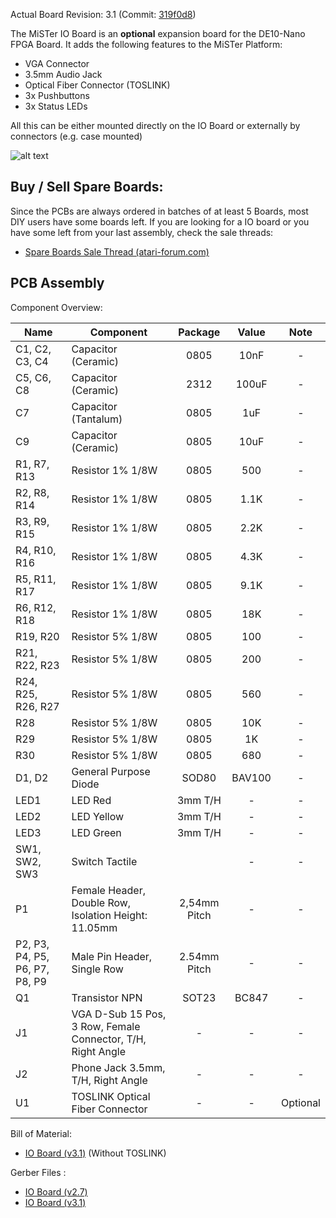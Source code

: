 Actual Board Revision: 3.1 (Commit: [319f0d8](https://github.com/MiSTer-devel/Hardware_MiSTer/tree/319f0d8e7f890be3a142081aef5020b61d513411/Addons/IOBoard))

The MiSTer IO Board is an **optional** expansion board for the DE10-Nano FPGA Board. It adds the following features to the MiSTer Platform:
* VGA Connector
* 3.5mm Audio Jack
* Optical Fiber Connector (TOSLINK)
* 3x Pushbuttons
* 3x Status LEDs

All this can be either mounted directly on the IO Board or externally by connectors (e.g. case mounted)

![alt text](https://image.ibb.co/kzn1ga/Ioexample.jpg)

## Buy / Sell Spare Boards:
Since the PCBs are always ordered in batches of at least 5 Boards, most DIY users have some boards left. If you are looking for a IO board or you have some left from your last assembly, check the sale threads:
  * [Spare Boards Sale Thread (atari-forum.com)](http://www.atari-forum.com/viewtopic.php?f=33&t=32121)

## PCB Assembly

Component Overview:

| Name | Component | Package | Value | Note |
|---|---|:---:|:---:|:---:|
| C1, C2, C3, C4 | Capacitor (Ceramic) | 0805 | 10nF | - |
| C5, C6, C8 | Capacitor (Ceramic) | 2312 | 100uF | - |
| C7 | Capacitor (Tantalum) | 0805 | 1uF | - |
| C9 | Capacitor (Ceramic) | 0805 | 10uF | - |
| R1, R7, R13 | Resistor 1% 1/8W | 0805 | 500 | - |
| R2, R8, R14 | Resistor 1% 1/8W | 0805 | 1.1K | - |
| R3, R9, R15 | Resistor 1% 1/8W | 0805 | 2.2K | - |
| R4, R10, R16 | Resistor 1% 1/8W | 0805 | 4.3K | - |
| R5, R11, R17 | Resistor 1% 1/8W | 0805 | 9.1K | - |
| R6, R12, R18 | Resistor 1% 1/8W | 0805 | 18K | - |
| R19, R20 | Resistor 5% 1/8W | 0805 | 100 | - |
| R21, R22, R23 | Resistor 5% 1/8W | 0805 | 200 | - |
| R24, R25, R26, R27 | Resistor 5% 1/8W | 0805 | 560 | - |
| R28 | Resistor 5% 1/8W | 0805 | 10K | - |
| R29 | Resistor 5% 1/8W | 0805 | 1K | - |
| R30 | Resistor 5% 1/8W | 0805 | 680 | - |
| D1, D2 | General Purpose Diode | SOD80 | BAV100 | - |
| LED1 | LED Red | 3mm T/H | - | - |
| LED2 | LED Yellow | 3mm T/H | - | - |
| LED3 | LED Green | 3mm T/H | - | - |
| SW1, SW2, SW3 | Switch Tactile | | - | - |
| P1 | Female Header, Double Row, Isolation Height: 11.05mm | 2,54mm Pitch | - | - |
| P2, P3, P4, P5, P6, P7, P8, P9 | Male Pin Header, Single Row | 2.54mm Pitch | - | - |
| Q1 | Transistor NPN | SOT23 | BC847 | - |
| J1 | VGA D-Sub 15 Pos, 3 Row, Female Connector, T/H, Right Angle | - | - | - |
| J2 | Phone Jack 3.5mm, T/H, Right Angle | - | - | - |
| U1 | TOSLINK Optical Fiber Connector | - | - | Optional |

Bill of Material:
* [IO Board (v3.1)](https://octopart.com/bom-tool/Iuxmkjii) (Without TOSLINK)

Gerber Files :
* [IO Board (v2.7)](https://github.com/MiSTer-devel/Hardware_MiSTer/blob/319f0d8e7f890be3a142081aef5020b61d513411/gerber_releases/iobrd_2.7.zip?raw=true)
* [IO Board (v3.1)](https://github.com/MiSTer-devel/Hardware_MiSTer/blob/319f0d8e7f890be3a142081aef5020b61d513411/gerber_releases/iobrd_3.1.zip?raw=true)
